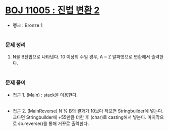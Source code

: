 # [BOJ 11005 : 진법 변환 2](https://www.acmicpc.net/problem/11005)
- 랭크 : Bronze 1
  <br><br>
  
### 문제 정리
1. N을 B진법으로 나타낸다. 10 이상의 수일 경우, A ~ Z 알파벳으로 변환해서 출력한다.
   <br><br>

### 문제 풀이
- 접근 1. (Main) : stack을 이용한다.
<br><br>
  
- 접근 2. (MainReverse) N % B의 결과가 10보다 작으면 Stringbuilder에 넣는다. 크다면 Stringbuilder에 +55만큼 더한 후 (char)로 casting해서 넣는다. 마지막으로 sb.reverse()를 통해 거꾸로 출력한다.

    


    
    


